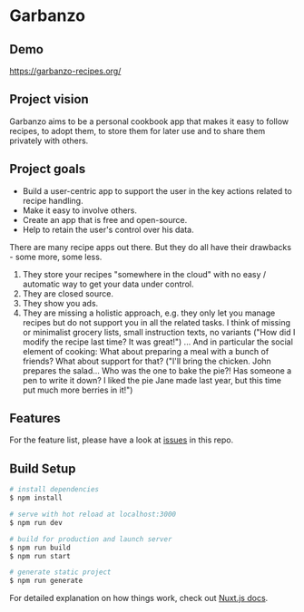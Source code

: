 # Garbanzo

## Demo

https://garbanzo-recipes.org/

## Project vision

Garbanzo aims to be a personal cookbook app that makes it easy to follow recipes, to adopt them, to store them for later use and to share them privately with others.

## Project goals

- Build a user-centric app to support the user in the key actions related to recipe handling.
- Make it easy to involve others.
- Create an app that is free and open-source.
- Help to retain the user's control over his data.

There are many recipe apps out there. But they do all have their drawbacks - some more, some less.

1. They store your recipes "somewhere in the cloud" with no easy / automatic way to get your data under control.
2. They are closed source.
3. They show you ads.
4. They are missing a holistic approach, e.g. they only let you manage recipes but do not support you in all the related tasks. I think of missing or minimalist grocery lists, small instruction texts, no variants ("How did I modify the recipe last time? It was great!") ... And in particular the social element of cooking: What about preparing a meal with a bunch of friends? What about support for that? ("I'll bring the chicken. John prepares the salad... Who was the one to bake the pie?! Has someone a pen to write it down? I liked the pie Jane made last year, but this time put much more berries in it!")

## Features

For the feature list, please have a look at [issues](https://github.com/Garbanzo-recipes/garbanzo/issues) in this repo.

## Build Setup

```bash
# install dependencies
$ npm install

# serve with hot reload at localhost:3000
$ npm run dev

# build for production and launch server
$ npm run build
$ npm run start

# generate static project
$ npm run generate
```

For detailed explanation on how things work, check out [Nuxt.js docs](https://nuxtjs.org).
